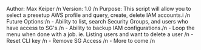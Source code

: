  Author: Max Keiper /n
 Version: 1.0 /n
 Purpose: This script will allow you to select a presetup AWS profile and query, create, delete IAM accounts.i /n
 Future Options:/n
	- Ability to list, search Security Groups, and users who have access to SG's./n
	- Ability to backup IAM configurations./n
	- Loop the menu when done with a job. ie. Listing users and want to delete a user /n
	- Reset CLI key /n
	- Remove SG Access /n
	- More to come /n
